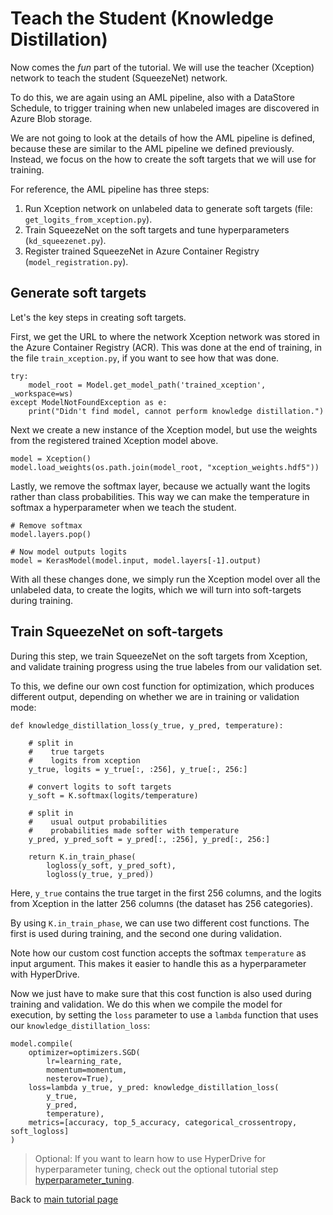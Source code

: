 # Teach the Student (Knowledge Distillation)

Now comes the *fun* part of the tutorial. We will use the teacher (Xception) network to teach the student (SqueezeNet) network.

To do this, we are again using an AML pipeline, also with a DataStore Schedule, to trigger training when new unlabeled images are discovered in Azure Blob storage.

We are not going to look at the details of how the AML pipeline is defined, because these are similar to the AML pipeline we defined previously.  Instead, we focus on the how to create the soft targets that we will use for training. 

For reference, the AML pipeline has three steps:
1. Run Xception network on unlabeled data to generate soft targets (file: `get_logits_from_xception.py`).
1. Train SqueezeNet on the soft targets and tune hyperparameters (`kd_squeezenet.py`).
1. Register trained SqueezeNet in Azure Container Registry (`model_registration.py`).


## Generate soft targets

Let's the key steps in creating soft targets.  

First, we get the URL to where the network Xception network was stored in the Azure Container Registry (ACR).  This was done at the end of training, in the file `train_xception.py`, if you want to see how that was done.

    try:
        model_root = Model.get_model_path('trained_xception', _workspace=ws)
    except ModelNotFoundException as e:
        print("Didn't find model, cannot perform knowledge distillation.")

Next we create a new instance of the Xception model, but use the weights from the registered trained Xception model above.

    model = Xception()
    model.load_weights(os.path.join(model_root, "xception_weights.hdf5")) 

Lastly, we remove the softmax layer, because we actually want the logits rather than class probabilities.  This way we can make the temperature in softmax a hyperparameter when we teach the student.

    # Remove softmax
    model.layers.pop()

    # Now model outputs logits
    model = KerasModel(model.input, model.layers[-1].output)

With all these changes done, we simply run the Xception model over all the unlabeled data, to create the logits, which we will turn into soft-targets during training.

## Train SqueezeNet on soft-targets

During this step, we train SqueezeNet on the soft targets from Xception, and validate training progress using the true labeles from our validation set.

To this, we define our own cost function for optimization, which produces different output, depending on whether we are in training or validation mode:

    def knowledge_distillation_loss(y_true, y_pred, temperature):    
        
        # split in 
        #    true targets
        #    logits from xception
        y_true, logits = y_true[:, :256], y_true[:, 256:]
        
        # convert logits to soft targets
        y_soft = K.softmax(logits/temperature)
        
        # split in 
        #    usual output probabilities
        #    probabilities made softer with temperature
        y_pred, y_pred_soft = y_pred[:, :256], y_pred[:, 256:]    
        
        return K.in_train_phase(
            logloss(y_soft, y_pred_soft), 
            logloss(y_true, y_pred))
        
Here, `y_true` contains the true target in the first 256 columns, and the logits from Xception in the latter 256 columns (the dataset has 256 categories).

By using `K.in_train_phase`, we can use two different cost functions. The first is used during training, and the second one during validation.

Note how our custom cost function accepts the softmax `temperature` as input argument.  This makes it easier to handle this as a hyperparameter with HyperDrive.

Now we just have to make sure that this cost function is also used during training and validation.  We do this when we compile the model for execution, by setting the `loss` parameter to use a `lambda` function that uses our `knowledge_distillation_loss`:

    model.compile(
        optimizer=optimizers.SGD(
            lr=learning_rate,
            momentum=momentum,
            nesterov=True), 
        loss=lambda y_true, y_pred: knowledge_distillation_loss(
            y_true, 
            y_pred, 
            temperature), 
        metrics=[accuracy, top_5_accuracy, categorical_crossentropy, soft_logloss]
    )

> Optional: If you want to learn how to use HyperDrive for hyperparameter tuning, check out the optional tutorial step [hyperparameter_tuning](./hyperparameter_tuning.md).

Back to [main tutorial page](./tutorial.md)